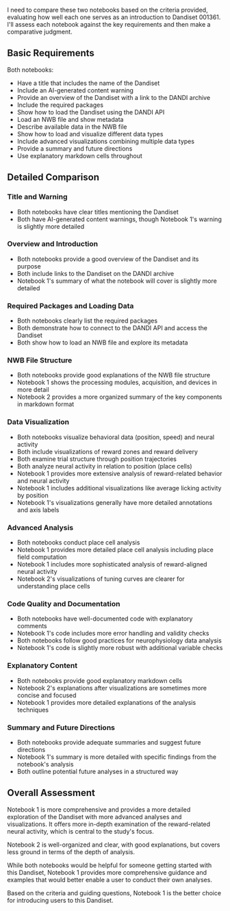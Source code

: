 I need to compare these two notebooks based on the criteria provided, evaluating how well each one serves as an introduction to Dandiset 001361. I'll assess each notebook against the key requirements and then make a comparative judgment.

## Basic Requirements

Both notebooks:
- Have a title that includes the name of the Dandiset
- Include an AI-generated content warning
- Provide an overview of the Dandiset with a link to the DANDI archive
- Include the required packages
- Show how to load the Dandiset using the DANDI API
- Load an NWB file and show metadata
- Describe available data in the NWB file
- Show how to load and visualize different data types
- Include advanced visualizations combining multiple data types
- Provide a summary and future directions
- Use explanatory markdown cells throughout

## Detailed Comparison

### Title and Warning
- Both notebooks have clear titles mentioning the Dandiset
- Both have AI-generated content warnings, though Notebook 1's warning is slightly more detailed

### Overview and Introduction
- Both notebooks provide a good overview of the Dandiset and its purpose
- Both include links to the Dandiset on the DANDI archive
- Notebook 1's summary of what the notebook will cover is slightly more detailed

### Required Packages and Loading Data
- Both notebooks clearly list the required packages
- Both demonstrate how to connect to the DANDI API and access the Dandiset
- Both show how to load an NWB file and explore its metadata

### NWB File Structure
- Both notebooks provide good explanations of the NWB file structure
- Notebook 1 shows the processing modules, acquisition, and devices in more detail
- Notebook 2 provides a more organized summary of the key components in markdown format

### Data Visualization
- Both notebooks visualize behavioral data (position, speed) and neural activity
- Both include visualizations of reward zones and reward delivery
- Both examine trial structure through position trajectories
- Both analyze neural activity in relation to position (place cells)
- Notebook 1 provides more extensive analysis of reward-related behavior and neural activity
- Notebook 1 includes additional visualizations like average licking activity by position
- Notebook 1's visualizations generally have more detailed annotations and axis labels

### Advanced Analysis
- Both notebooks conduct place cell analysis
- Notebook 1 provides more detailed place cell analysis including place field computation
- Notebook 1 includes more sophisticated analysis of reward-aligned neural activity
- Notebook 2's visualizations of tuning curves are clearer for understanding place cells

### Code Quality and Documentation
- Both notebooks have well-documented code with explanatory comments
- Notebook 1's code includes more error handling and validity checks
- Both notebooks follow good practices for neurophysiology data analysis
- Notebook 1's code is slightly more robust with additional variable checks

### Explanatory Content
- Both notebooks provide good explanatory markdown cells
- Notebook 2's explanations after visualizations are sometimes more concise and focused
- Notebook 1 provides more detailed explanations of the analysis techniques

### Summary and Future Directions
- Both notebooks provide adequate summaries and suggest future directions
- Notebook 1's summary is more detailed with specific findings from the notebook's analysis
- Both outline potential future analyses in a structured way

## Overall Assessment

Notebook 1 is more comprehensive and provides a more detailed exploration of the Dandiset with more advanced analyses and visualizations. It offers more in-depth examination of the reward-related neural activity, which is central to the study's focus.

Notebook 2 is well-organized and clear, with good explanations, but covers less ground in terms of the depth of analysis.

While both notebooks would be helpful for someone getting started with this Dandiset, Notebook 1 provides more comprehensive guidance and examples that would better enable a user to conduct their own analyses.

Based on the criteria and guiding questions, Notebook 1 is the better choice for introducing users to this Dandiset.